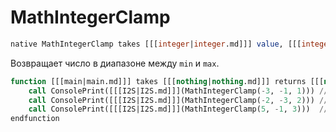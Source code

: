 # MathIntegerClamp

```sql
native MathIntegerClamp takes [[[integer|integer.md]]] value, [[[integer|integer.md]]] min, integer max returns [[[integer|integer.md]]]
```

Возвращает число в диапазоне между `min` и `max`.

```sql
function [[[main|main.md]]] takes [[[nothing|nothing.md]]] returns [[[nothing|nothing.md]]]
    call ConsolePrint([[[I2S|I2S.md]]](MathIntegerClamp(-3, -1, 1))) // -1
    call ConsolePrint([[[I2S|I2S.md]]](MathIntegerClamp(-2, -3, 2))) // -2
    call ConsolePrint([[[I2S|I2S.md]]](MathIntegerClamp(5, -1, 3)))  // 3
endfunction
```